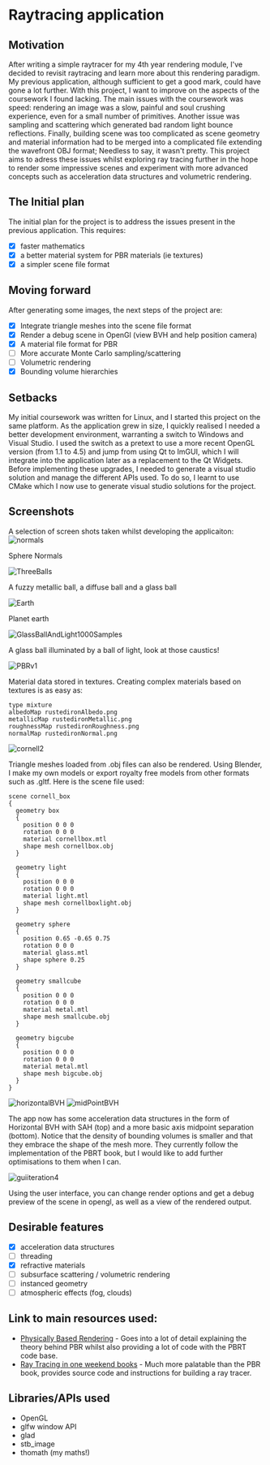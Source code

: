 # Raytracing application

## Motivation
After writing a simple raytracer for my 4th year rendering module, I've decided to revisit raytracing and learn more about this rendering paradigm. My previous application, although sufficient to get a good mark, could have gone a lot further. With this project, I want to improve on the aspects of the coursework I found lacking. 
The main issues with the coursework was speed: rendering an image was a slow, painful and soul crushing experience, even for a small number of primitives. Another issue was sampling and scattering which generated bad random light bounce reflections. Finally, building scene was too complicated as scene geometry and material information had to be merged into a complicated file extending the wavefront OBJ format; Needless to say, it wasn't pretty. This project aims to adress these issues whilst exploring ray tracing further in the hope to render some impressive scenes and experiment with more advanced concepts such as acceleration data structures and volumetric rendering.

## The Initial plan
The initial plan for the project is to address the issues present in the previous application. This requires:
- [x] faster mathematics
- [x] a better material system for PBR materials (ie textures)
- [x] a simpler scene file format 

## Moving forward
After generating some images, the next steps of the project are:
- [x] Integrate triangle meshes into the scene file format
- [x] Render a debug scene in OpenGl (view BVH and help position camera)
- [x] A material file format for PBR 
- [ ] More accurate Monte Carlo sampling/scattering
- [ ] Volumetric rendering
- [x] Bounding volume hierarchies

## Setbacks
My initial coursework was written for Linux, and I started this project on the same platform. As the application grew in size, I quickly realised I needed a better development environment, warranting a switch to Windows and Visual Studio. I used the switch as a pretext to use a more recent OpenGL version (from 1.1 to 4.5) and jump from using Qt to ImGUI, which I will integrate into the application later as a replacement to the Qt Widgets. Before implementing these upgrades, I needed to generate a visual studio solution and manage the different APIs used. To do so, I learnt to use CMake which I now use to generate visual studio solutions for the project.

## Screenshots
A selection of screen shots taken whilst developing the applicaiton:
![normals](https://user-images.githubusercontent.com/56483943/147217267-d7b643c7-b6c9-4ed0-8c6b-c4972e3f656c.jpg)

Sphere Normals

![ThreeBalls](https://user-images.githubusercontent.com/56483943/147217290-835f5955-d1bb-4ccd-8114-4df7b90fcc83.jpg)

A fuzzy metallic ball, a diffuse ball and a glass ball

![Earth](https://user-images.githubusercontent.com/56483943/147217986-029a85b9-8209-44db-a718-174cd7bbe44b.jpg)

Planet earth

![GlassBallAndLight1000Samples](https://user-images.githubusercontent.com/56483943/147218504-a9d69c80-9ba2-4620-ad80-980de5511340.jpg)

A glass ball illuminated by a ball of light, look at those caustics!

![PBRv1](https://user-images.githubusercontent.com/56483943/147643686-be8e6e69-d115-48a2-9b7a-7d7aaff051ad.jpg)

Material data stored in textures. Creating complex materials based on textures is as easy as:
```
type mixture
albedoMap rustedironAlbedo.png
metallicMap rustedironMetallic.png
roughnessMap rustedironRoughness.png
normalMap rustedironNormal.png
```
![cornell2](https://user-images.githubusercontent.com/56483943/147644223-00bb1979-d53b-4a92-a7a9-fc56f0b8113d.jpg)

Triangle meshes loaded from .obj files can also be rendered. Using Blender, I make my own models or export royalty free models from other formats such as .gltf. Here is the scene file used:

```
scene cornell_box
{
  geometry box
  {
    position 0 0 0
    rotation 0 0 0
    material cornellbox.mtl
    shape mesh cornellbox.obj
  }

  geometry light
  {
    position 0 0 0
    rotation 0 0 0
    material light.mtl
    shape mesh cornellboxlight.obj
  }

  geometry sphere
  {
    position 0.65 -0.65 0.75
    rotation 0 0 0
    material glass.mtl
    shape sphere 0.25 
  }
  
  geometry smallcube
  {
    position 0 0 0
    rotation 0 0 0
    material metal.mtl
    shape mesh smallcube.obj
  }

  geometry bigcube
  {
    position 0 0 0
    rotation 0 0 0
    material metal.mtl
    shape mesh bigcube.obj
  }
}
```
![horizontalBVH](https://user-images.githubusercontent.com/56483943/147832855-2aebf834-9f70-4e89-a28e-b687dd7b0ef1.png)
![midPointBVH](https://user-images.githubusercontent.com/56483943/147832860-fcd4f428-f13a-4626-82b1-f63fa561f858.png)

The app now has some acceleration data structures in the form of Horizontal BVH with SAH (top) and a more basic axis midpoint separation (bottom). Notice that the density of bounding volumes is smaller and that they embrace the shape of the mesh more. They currently follow the implementation of the PBRT book, but I would like to add further optimisations to them when I can. 

![guiiteration4](https://user-images.githubusercontent.com/56483943/147833846-74ea9341-f0df-44fc-abca-3fe598163584.png)

Using the user interface, you can change render options and get a debug preview of the scene in opengl, as well as a view of the rendered output.

## Desirable features
- [x] acceleration data structures
- [ ] threading
- [x] refractive materials
- [ ] subsurface scattering / volumetric rendering
- [ ] instanced geometry
- [ ] atmospheric effects (fog, clouds)

## Link to main resources used:
- [Physically Based Rendering](https://www.pbr-book.org/3ed-2018/contents) - Goes into a lot of detail explaining the theory behind PBR whilst also providing a lot of code with the PBRT code base.
- [Ray Tracing in one weekend books](https://raytracing.github.io/) - Much more palatable than the PBR book, provides source code and instructions for building a ray tracer.

## Libraries/APIs used
- OpenGL 
- glfw window API
- glad
- stb_image
- thomath (my maths!)
